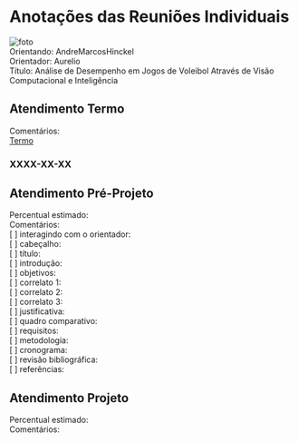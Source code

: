 # Anotações das Reuniões Individuais  

![foto](foto.png "foto")  
Orientando: AndreMarcosHinckel  
Orientador: Aurelio  
Título: Análise de Desempenho em Jogos de Voleibol Através de Visão Computacional e Inteligência  

## Atendimento Termo  

Comentários:  
[Termo](Termo.pdf "Termo")  

### XXXX-XX-XX

## Atendimento Pré-Projeto  

Percentual estimado:  
Comentários:  
[ ] interagindo com o orientador:  
[ ] cabeçalho:  
[ ] título:  
[ ] introdução:  
[ ] objetivos:  
[ ] correlato 1:  
[ ] correlato 2:  
[ ] correlato 3:  
[ ] justificativa:  
[ ] quadro comparativo:  
[ ] requisitos:  
[ ] metodologia:  
[ ] cronograma:  
[ ] revisão bibliográfica:  
[ ] referências:  

## Atendimento Projeto  

Percentual estimado:  
Comentários:  
